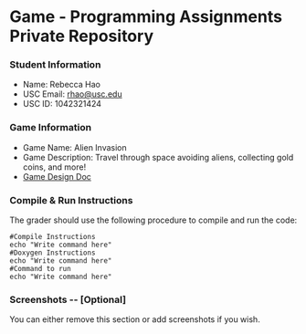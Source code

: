# Game - Programming Assignments Private Repository
### Student Information
  + Name: Rebecca Hao
  + USC Email: rhao@usc.edu
  + USC ID: 1042321424

### Game Information
  + Game Name: Alien Invasion
  + Game Description: Travel through space avoiding aliens, collecting gold coins, and more!
  + [Game Design Doc](GameDesignDoc.md)


### Compile & Run Instructions
The grader should use the following procedure to compile and run the code:
```shell
#Compile Instructions
echo "Write command here"
#Doxygen Instructions
echo "Write command here"
#Command to run
echo "Write command here"
```

### Screenshots -- [Optional]
You can either remove this section or add screenshots if you wish.

